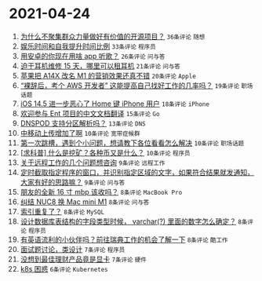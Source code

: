 # 2021-04-24

1. [为什么不聚集群众力量做好有价值的开源项目？](https://www.v2ex.com/t/772865) `36条评论` `随想`
1. [娱乐时间和自我提升时间比例](https://www.v2ex.com/t/772866) `33条评论` `程序员`
1. [用安卓的你现在用啥 app 听歌？](https://www.v2ex.com/t/772935) `26条评论` `问与答`
1. [迫于耳机维修 15 天，哪里可以租耳机](https://www.v2ex.com/t/772892) `21条评论` `问与答`
1. [苹果把 A14X 改名 M1 的营销效果还真不错](https://www.v2ex.com/t/772919) `20条评论` `Apple`
1. [“裸辞后，考个 AWS 开发者” 这能提高自己找好工作的几率吗？](https://www.v2ex.com/t/772862) `19条评论` `职场话题`
1. [iOS 14.5 进一步恶心了 Home 键 iPhone 用户](https://www.v2ex.com/t/772926) `18条评论` `iPhone`
1. [欢迎参与 Ent 项目的中文文档翻译](https://www.v2ex.com/t/772915) `15条评论` `Go`
1. [DNSPOD 支持分区解析吗？](https://www.v2ex.com/t/772872) `13条评论` `DNS`
1. [中移动上传增加了啊](https://www.v2ex.com/t/772893) `10条评论` `宽带症候群`
1. [第一次跳槽，遇到个小问题，想请教下各位看看怎么解决](https://www.v2ex.com/t/772874) `10条评论` `职场话题`
1. [[求科普] 什么是挖矿？各种币又是什么？](https://www.v2ex.com/t/772869) `10条评论` `程序员`
1. [关于远程工作的几个问题想咨询](https://www.v2ex.com/t/772906) `9条评论` `远程工作`
1. [定时截取指定程序的窗口，并识别指定区域的文字，如果符合结果就发通知，大家有好的思路嘛？](https://www.v2ex.com/t/772885) `9条评论` `问与答`
1. [朋友的全新 16 寸 mbp 该收吗？](https://www.v2ex.com/t/772961) `8条评论` `MacBook Pro`
1. [纠结 NUC8 换 Mac mini M1](https://www.v2ex.com/t/772947) `8条评论` `问与答`
1. [索引重复了？](https://www.v2ex.com/t/772917) `8条评论` `MySQL`
1. [设计数据库表结构的字段类型时候， varchar(?) 里面的数字怎么确定？](https://www.v2ex.com/t/772901) `8条评论` `程序员`
1. [有英语流利的小伙伴吗？前往瑞典工作的机会了解一下](https://www.v2ex.com/t/772890) `8条评论` `酷工作`
1. [面试题讨论，类设计](https://www.v2ex.com/t/772950) `7条评论` `程序员`
1. [没想到最佳理财产品竟是显卡](https://www.v2ex.com/t/772875) `7条评论` `硬件`
1. [k8s 困惑](https://www.v2ex.com/t/772916) `6条评论` `Kubernetes`
